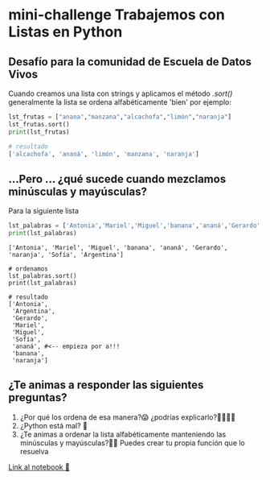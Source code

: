 # mini-challenge Trabajemos con Listas en Python
## Desafío para la comunidad de Escuela de Datos Vivos

Cuando creamos una lista con strings y aplicamos el método *.sort()* generalmente la lista se ordena alfabéticamente 'bien' 
por ejemplo:

``` python 
lst_frutas = ["anana","manzana","alcachofa","limón","naranja"]
lst_frutas.sort()
print(lst_frutas)
```

``` python
# resultado
['alcachofa', 'ananá', 'limón', 'manzana', 'naranja']
```

## ...Pero ... ¿qué sucede cuando mezclamos minúsculas y mayúsculas?

Para la siguiente lista 
``` python
lst_palabras = ['Antonia','Mariel','Miguel','banana','ananá','Gerardo','naranja','Sofía','Argentina']
print(lst_palabras)
``` 
``` 
['Antonia', 'Mariel', 'Miguel', 'banana', 'ananá', 'Gerardo', 'naranja', 'Sofía', 'Argentina']
``` 
``` 
# ordenamos
lst_palabras.sort()
print(lst_palabras)
``` 

``` 
# resultado
['Antonia',
 'Argentina',
 'Gerardo',
 'Mariel',
 'Miguel',
 'Sofía',
 'ananá', #<-- empieza por a!!! 
 'banana',
 'naranja']
``` 
## ¿Te animas a responder las siguientes preguntas?

1.   ¿Por qué los ordena de esa manera?😱 ¿podrías explicarlo?👨‍🏫👩‍🏫
2.   ¿Python está mal? 🐍
3.   ¿Te animas a ordenar la lista alfabéticamente manteniendo las minúsculas y mayúsculas?🔡🔠 Puedes crear tu propia función que lo resuelva

[Link al notebook 🐍](https://github.com/edvaicode/mini-challenges/blob/main/01_lista_ordenada/lista_ordenada.ipynb)
